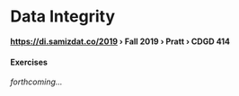 # Data Integrity
**https://di.samizdat.co/2019 › Fall 2019 › Pratt › CDGD 414**


#### Exercises

*forthcoming...*